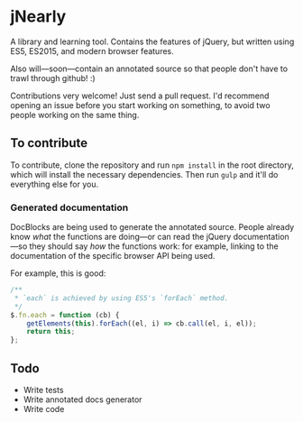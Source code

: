 # jNearly

A library and learning tool. Contains the features of jQuery, but written
using ES5, ES2015, and modern browser features.

Also will—soon—contain an annotated source so that people don't have to trawl
through github! :)

Contributions very welcome! Just send a pull request. I'd recommend opening an
issue before you start working on something, to avoid two people working on the
same thing.

## To contribute

To contribute, clone the repository and run `npm install` in the root
directory, which will install the necessary dependencies. Then run `gulp` and
it'll do everything else for you.

### Generated documentation

DocBlocks are being used to generate the annotated source. People already know
_what_ the functions are doing—or can read the jQuery documentation—so they
should say _how_ the functions work: for example, linking to the documentation
of the specific browser API being used.

For example, this is good:

```js
/**
 * `each` is achieved by using ES5's `forEach` method.
 */
$.fn.each = function (cb) {
	getElements(this).forEach((el, i) => cb.call(el, i, el));
	return this;
};
```

## Todo

- Write tests
- Write annotated docs generator
- Write code